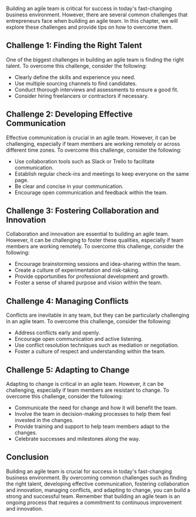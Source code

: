 
Building an agile team is critical for success in today's fast-changing business environment. However, there are several common challenges that entrepreneurs face when building an agile team. In this chapter, we will explore these challenges and provide tips on how to overcome them.

Challenge 1: Finding the Right Talent
-------------------------------------

One of the biggest challenges in building an agile team is finding the right talent. To overcome this challenge, consider the following:

* Clearly define the skills and experience you need.
* Use multiple sourcing channels to find candidates.
* Conduct thorough interviews and assessments to ensure a good fit.
* Consider hiring freelancers or contractors if necessary.

Challenge 2: Developing Effective Communication
-----------------------------------------------

Effective communication is crucial in an agile team. However, it can be challenging, especially if team members are working remotely or across different time zones. To overcome this challenge, consider the following:

* Use collaboration tools such as Slack or Trello to facilitate communication.
* Establish regular check-ins and meetings to keep everyone on the same page.
* Be clear and concise in your communication.
* Encourage open communication and feedback within the team.

Challenge 3: Fostering Collaboration and Innovation
---------------------------------------------------

Collaboration and innovation are essential to building an agile team. However, it can be challenging to foster these qualities, especially if team members are working remotely. To overcome this challenge, consider the following:

* Encourage brainstorming sessions and idea-sharing within the team.
* Create a culture of experimentation and risk-taking.
* Provide opportunities for professional development and growth.
* Foster a sense of shared purpose and vision within the team.

Challenge 4: Managing Conflicts
-------------------------------

Conflicts are inevitable in any team, but they can be particularly challenging in an agile team. To overcome this challenge, consider the following:

* Address conflicts early and openly.
* Encourage open communication and active listening.
* Use conflict resolution techniques such as mediation or negotiation.
* Foster a culture of respect and understanding within the team.

Challenge 5: Adapting to Change
-------------------------------

Adapting to change is critical in an agile team. However, it can be challenging, especially if team members are resistant to change. To overcome this challenge, consider the following:

* Communicate the need for change and how it will benefit the team.
* Involve the team in decision-making processes to help them feel invested in the changes.
* Provide training and support to help team members adapt to the changes.
* Celebrate successes and milestones along the way.

Conclusion
----------

Building an agile team is crucial for success in today's fast-changing business environment. By overcoming common challenges such as finding the right talent, developing effective communication, fostering collaboration and innovation, managing conflicts, and adapting to change, you can build a strong and successful team. Remember that building an agile team is an ongoing process that requires a commitment to continuous improvement and innovation.
